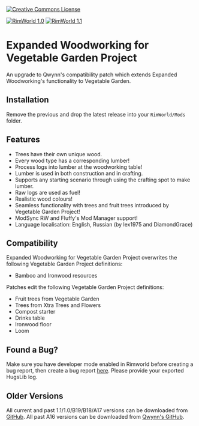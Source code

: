 [![Creative Commons License](https://i.creativecommons.org/l/by-nc-sa/4.0/80x15.png)](https://creativecommons.org/licenses/by-nc-sa/4.0/)

[![RimWorld 1.0](https://img.shields.io/badge/RimWorld-1.0-brightgreen.svg)](http://rimworldgame.com/)
[![RimWorld 1.1](https://img.shields.io/badge/RimWorld-1.1-brightgreen.svg)](http://rimworldgame.com/)

# Expanded Woodworking for Vegetable Garden Project
An upgrade to Qwynn's compatibility patch which extends Expanded Woodworking's functionality to Vegetable Garden.

## Installation
Remove the previous and drop the latest release into your `RimWorld/Mods` folder.

## Features
- Trees have their own unique wood.
- Every wood type has a corresponding lumber!
- Process logs into lumber at the woodworking table!
- Lumber is used in both construction and in crafting.
- Supports any starting scenario through using the crafting spot to make lumber.
- Raw logs are used as fuel!
- Realistic wood colours!
- Seamless functionality with trees and fruit trees introduced by Vegetable Garden Project!
- ModSync RW and Fluffy's Mod Manager support!
- Language localisation: English, Russian (by lex1975 and DiamondGrace)

## Compatibility
Expanded Woodworking for Vegetable Garden Project overwrites the following Vegetable Garden Project definitions:
 
- Bamboo and Ironwood resources

Patches edit the following Vegetable Garden Project definitions:

- Fruit trees from Vegetable Garden
- Trees from Xtra Trees and Flowers
- Compost starter
- Drinks table
- Ironwood floor
- Loom

## Found a Bug?
Make sure you have developer mode enabled in Rimworld before creating a bug report, then create a bug report [here](https://github.com/Adventurer13/ExpandedWoodworkingVGP/issues). Please provide your exported HugsLib log.

## Older Versions
All current and past 1.1/1.0/B19/B18/A17 versions can be downloaded from [GitHub](https://github.com/Adventurer13/ExpandedWoodworkingVGP/releases).
All past A16 versions can be downloaded from [Qwynn's GitHub](https://github.com/Qwynn/ExpandedWoodworkingVG/releases).
